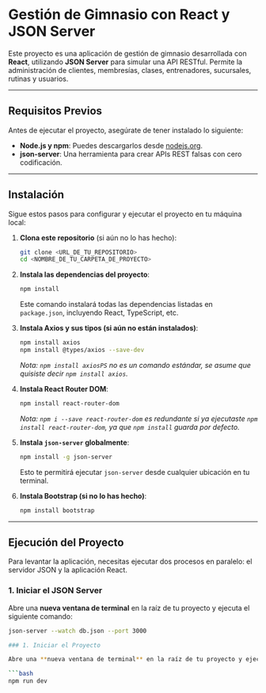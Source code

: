 # Gestión de Gimnasio con React y JSON Server

Este proyecto es una aplicación de gestión de gimnasio desarrollada con **React**, utilizando **JSON Server** para simular una API RESTful. Permite la administración de clientes, membresías, clases, entrenadores, sucursales, rutinas y usuarios.

---

## Requisitos Previos

Antes de ejecutar el proyecto, asegúrate de tener instalado lo siguiente:

* **Node.js y npm**: Puedes descargarlos desde [nodejs.org](https://nodejs.org/).
* **json-server**: Una herramienta para crear APIs REST falsas con cero codificación.

---

## Instalación

Sigue estos pasos para configurar y ejecutar el proyecto en tu máquina local:

1.  **Clona este repositorio** (si aún no lo has hecho):
    ```bash
    git clone <URL_DE_TU_REPOSITORIO>
    cd <NOMBRE_DE_TU_CARPETA_DE_PROYECTO>
    ```

2.  **Instala las dependencias del proyecto**:
    ```bash
    npm install
    ```
    Este comando instalará todas las dependencias listadas en `package.json`, incluyendo React, TypeScript, etc.

3.  **Instala Axios y sus tipos (si aún no están instalados)**:
    ```bash
    npm install axios
    npm install @types/axios --save-dev
    ```
    *Nota: `npm install axiosPS` no es un comando estándar, se asume que quisiste decir `npm install axios`.*

4.  **Instala React Router DOM**:
    ```bash
    npm install react-router-dom
    ```
    *Nota: `npm i --save react-router-dom` es redundante si ya ejecutaste `npm install react-router-dom`, ya que `npm install` guarda por defecto.*

5.  **Instala `json-server` globalmente**:
    ```bash
    npm install -g json-server
    ```
    Esto te permitirá ejecutar `json-server` desde cualquier ubicación en tu terminal. 

6.  **Instala Bootstrap (si no lo has hecho)**:
    ```bash
    npm install bootstrap
    ```

---

## Ejecución del Proyecto

Para levantar la aplicación, necesitas ejecutar dos procesos en paralelo: el servidor JSON y la aplicación React.

### 1. Iniciar el JSON Server

Abre una **nueva ventana de terminal** en la raíz de tu proyecto y ejecuta el siguiente comando:

```bash
json-server --watch db.json --port 3000

### 1. Iniciar el Proyecto

Abre una **nueva ventana de terminal** en la raíz de tu proyecto y ejecuta el siguiente comando:

```bash
npm run dev
